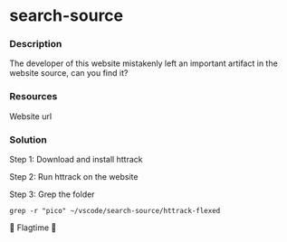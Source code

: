 # search-source

### Description

The developer of this website mistakenly left an important artifact in the website source, can you find it?

### Resources

Website url

### Solution

Step 1: Download and install httrack

Step 2: Run httrack on the website

Step 3: Grep the folder 

```console
grep -r "pico" ~/vscode/search-source/httrack-flexed
```

:balloon: Flagtime :balloon: